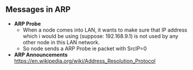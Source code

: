 ## Messages in ARP
- **ARP Probe** 	
  - When a node comes into LAN, it wants to make sure that IP address which i would be using (suppose: 192.168.9.1) is not used by any other node in this LAN network. 
  - So node sends a ARP Probe ie packet with SrcIP=0
- **ARP Announcements** 	 https://en.wikipedia.org/wiki/Address_Resolution_Protocol
